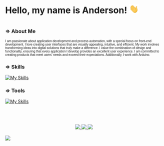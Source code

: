 <h1> Hello, my name is Anderson! <img  src="https://raw.githubusercontent.com/ABSphreak/ABSphreak/master/gifs/Hi.gif" width="30px">  <h1>

### ⇒ About Me
<div style="font-family: 'Orbitron', sans-serif; font-size: 10px;">

I am passionate about application development and process automation, with a special focus on front-end development. I love creating user interfaces that are visually appealing, intuitive, and efficient. My work involves transforming ideas into digital solutions that truly make a difference. I value the combination of design and functionality, ensuring that every application I develop provides an excellent user experience. I am committed to creating products that meet users' needs and exceed their expectations. Additionally, I work with Arduino.

</div>

### ⇒ Skills
[![My Skills](https://skillicons.dev/icons?i=py,c,js,vue,flutter,dart)](https://skillicons.dev)


### ⇒ Tools
[![My Skills](https://skillicons.dev/icons?i=vscode,linux,docker)](https://skillicons.dev)


<br>
<br>
<br>

<div align="center">
  <a href="https://github.com/anderson-cruz13">
          <! -- github stats -->
    <img height="150em" src="https://github-readme-stats.vercel.app/api?username=anderson-cruz13&count_private=true&include_all_commits=true&show_icons=false&title_color=e1bee7&text_color=f8f8f2&bg_color=282a36&cache_seconds=1800&locale=en&hide_border=false&show_owner=true">
           <! -- language use -->
    <img height="150em" src="https://github-readme-stats.vercel.app/api/top-langs/?username=anderson-cruz13&theme=dracula&hide_border=false&layout=compact&title_color=e1bee7&text_color=f8f8f2&bg_color=282a36&cache_seconds=180&locale=en">
           <! -- streak -->
    <img height="180em" src="https://github-readme-streak-stats.herokuapp.com?user=anderson-cruz13&background=282a36&ring=e1bee7&fire=e1bee7&stroke=6272a4&currStreakLabel=e1bee7&dates=a5926b&sideNums=f8f8f2&sideLabels=e1bee7&currStreakNum=f8f8f2">
    
  </a>
</div>


<br>

<img src="https://capsule-render.vercel.app/api?type=Waving&color=e1bee7&fontColor=e5d5c5&height=150&section=footer&animation=fadeIn" />
